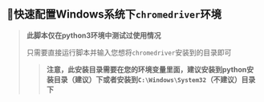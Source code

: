 ## 🤖快速配置Windows系统下`chromedriver`环境

> **此脚本仅在python3环境中测试过使用情况**
>
> 只需要直接运行脚本并输入您想将`chromedriver`安装到的目录即可
>
> > **注意，此安装目录需要在您的环境变量里面，建议安装到python安装目录（建议）下或者安装到`C:\Windows\System32`（不建议）目录下**

